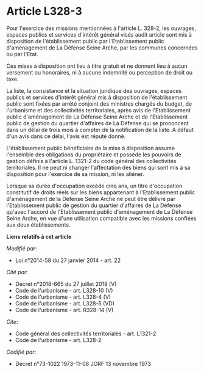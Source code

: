 # Article L328-3

Pour l'exercice des missions mentionnées à l'article L. 328-2, les ouvrages, espaces publics et services d'intérêt général
visés audit article sont mis à disposition de l'établissement public par l'Etablissement public d'aménagement de La Défense
Seine Arche, par les communes concernées ou par l'Etat.

Ces mises à disposition ont lieu à titre gratuit et ne donnent lieu à aucun versement ou honoraires, ni à aucune indemnité ou
perception de droit ou taxe. 

La liste, la consistance et la situation juridique des ouvrages, espaces publics et services d'intérêt général mis à
disposition de l'établissement public sont fixées par arrêté conjoint des ministres chargés du budget, de l'urbanisme et des
collectivités territoriales, après avis de l'Etablissement public d'aménagement de La Défense Seine Arche et de
l'Etablissement public de gestion du quartier d'affaires de La Défense qui se prononcent dans un délai de trois mois à
compter de la notification de la liste. A défaut d'un avis dans ce délai, l'avis est réputé donné.  

L'établissement public bénéficiaire de la mise à disposition assume l'ensemble des obligations du propriétaire et possède les
pouvoirs de gestion définis à l'article L. 1321-2 du code général des collectivités territoriales. Il ne peut ni changer
l'affectation des biens qui sont mis à sa disposition pour l'exercice de sa mission, ni les aliéner.

Lorsque sa durée d'occupation excède cinq ans, un titre d'occupation constitutif de droits réels sur les biens appartenant à
l'Etablissement public d'aménagement de la Défense Seine Arche ne peut être délivré par l'Etablissement public de gestion du
quartier d'affaires de La Défense qu'avec l'accord de l'Etablissement public d'aménagement de La Défense Seine Arche, en vue
d'une utilisation compatible avec les missions confiées aux deux établissements.

**Liens relatifs à cet article**

_Modifié par_:

  - Loi n°2014-58 du 27 janvier 2014 - art. 22

_Cité par_:

  - Décret n°2018-665 du 27 juillet 2018 (V)
  - Code de l'urbanisme - art. L328-10 (V)
  - Code de l'urbanisme - art. L328-4 (V)
  - Code de l'urbanisme - art. L328-5 (VD)
  - Code de l'urbanisme - art. R328-14 (V)

_Cite_:

  - Code général des collectivités territoriales - art. L1321-2
  - Code de l'urbanisme - art. L328-2

_Codifié par_:

  - Décret n°73-1022 1973-11-08 JORF 13 novembre 1973
